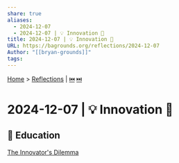 ```yaml
---
share: true
aliases:
  - 2024-12-07
  - 2024-12-07 | 💡 Innovation 📖
title: 2024-12-07 | 💡 Innovation 📖
URL: https://bagrounds.org/reflections/2024-12-07
Author: "[[bryan-grounds]]"
tags: 
---
```

[Home](../index.md) > [Reflections](./index.md) | [⏮️](./2024-12-06.md) [⏭️](./2024-12-08.md)  
# 2024-12-07 | 💡 Innovation 📖  
## 🧠 Education  
[The Innovator's Dilemma](../books/the-innovators-dilemma.md)  
